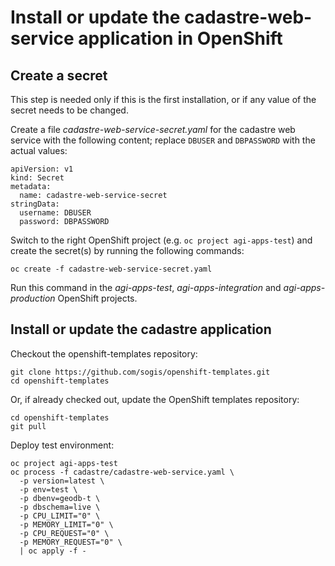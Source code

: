 # Install or update the cadastre-web-service application in OpenShift

## Create a secret

This step is needed only if this is the first installation, or if any value of the secret needs to be changed.

Create a file *cadastre-web-service-secret.yaml* for the cadastre web service with the following content; replace `DBUSER` and `DBPASSWORD` with the actual values:
```
apiVersion: v1
kind: Secret
metadata:
  name: cadastre-web-service-secret
stringData:
  username: DBUSER
  password: DBPASSWORD
```

Switch to the right OpenShift project (e.g. `oc project agi-apps-test`) and create the secret(s) by running the following commands:
```
oc create -f cadastre-web-service-secret.yaml
```

Run this command in the *agi-apps-test*, *agi-apps-integration* and *agi-apps-production* OpenShift projects.


## Install or update the cadastre application

Checkout the openshift-templates repository:

```
git clone https://github.com/sogis/openshift-templates.git
cd openshift-templates
```

Or, if already checked out, update the OpenShift templates repository:

```
cd openshift-templates
git pull
```


Deploy test environment:
```
oc project agi-apps-test
oc process -f cadastre/cadastre-web-service.yaml \
  -p version=latest \
  -p env=test \
  -p dbenv=geodb-t \
  -p dbschema=live \
  -p CPU_LIMIT="0" \
  -p MEMORY_LIMIT="0" \
  -p CPU_REQUEST="0" \
  -p MEMORY_REQUEST="0" \
  | oc apply -f -
```
